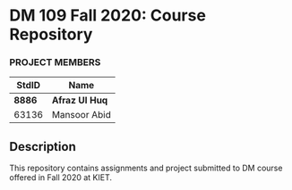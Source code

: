 # DM 109 Fall 2020: Course Repository #

### PROJECT MEMBERS ###
StdID | Name
------------ | -------------
**8886** | **Afraz Ul Huq** <!--this is the group leader in bold-->
63136 | Mansoor Abid

## Description ##
This repository contains assignments and project submitted to DM course offered in Fall 2020 at KIET.
